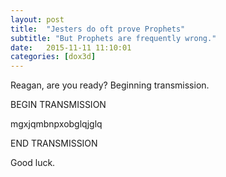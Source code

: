 ```yaml
---
layout: post
title:  "Jesters do oft prove Prophets"
subtitle: "But Prophets are frequently wrong."
date:   2015-11-11 11:10:01
categories: [dox3d]
---
```

Reagan, are you ready? Beginning transmission.


BEGIN TRANSMISSION

mgxjqmbnpxobglqjglq

END TRANSMISSION


Good luck.